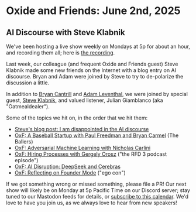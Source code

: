 # Oxide and Friends: June 2nd, 2025

## AI Discourse with Steve Klabnik

We've been hosting a live show weekly on Mondays at 5p for about an hour,
and recording them all; here is
[the recording](https://youtu.be/rOIDw38CEu8).

Last week, our colleague (and frequent Oxide and Friends guest) Steve Klabnik made some new friends on the Internet with a blog entry on AI discourse. Bryan and Adam were joined by Steve to try to de-polarize the discussion a little.


In addition to
[Bryan Cantrill](https://bsky.app/profile/bcantrill.bsky.social) and
[Adam Leventhal](https://bsky.app/profile/ahl.bsky.social),
we were joined by special guest,
[Steve Klabnik](https://bsky.app/profile/steveklabnik.com),
and valued listener,
Julian Giamblanco (aka "Oatmealdealer").

Some of the topics we hit on, in the order that we hit them:

- [Steve's blog post: I am disappointed in the AI discourse](https://steveklabnik.com/writing/i-am-disappointed-in-the-ai-discourse/)
- [OxF: A Baseball Startup with Paul Freedman and Bryan Carmel](https://share.transistor.fm/s/a8b34a66) (The Ballers)
- [OxF: Adversarial Machine Learning with Nicholas Carlini](https://share.transistor.fm/s/50ec7c99)
- [OxF: Hiring Processes with Gergely Orosz](https://share.transistor.fm/s/ac83d63e) ("the RFD 3 podcast episode")
- [OxF: AI Disruption: DeepSeek and Cerebras](https://share.transistor.fm/s/061ac489)
- [OxF: Reflecting on Founder Mode](https://share.transistor.fm/s/07648e31) ("ego con")

If we got something wrong or missed something, please file a PR!
Our next show will likely be on Monday at 5p Pacific Time on our Discord
server; stay tuned to our Mastodon feeds for details, or [subscribe to this
calendar](https://calendar.google.com/calendar/ical/c_318925f4185aa71c4524d0d6127f31058c9e21f29f017d48a0fca6f564969cd0%40group.calendar.google.com/public/basic.ics).
We'd love to have you join us, as we always love to hear from new speakers!

